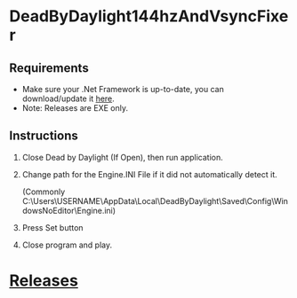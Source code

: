# DeadByDaylight144hzAndVsyncFixer

## Requirements

 - Make sure your .Net Framework is up-to-date, you can download/update it [here](https://www.microsoft.com/net/download/framework).
 - Note: Releases are EXE only. 

## Instructions

1) Close Dead by Daylight (If Open), then run application.
2) Change path for the Engine.INI File if it did not automatically detect it.
   
   (Commonly C:\Users\USERNAME\AppData\Local\DeadByDaylight\Saved\Config\WindowsNoEditor\Engine.ini)
3) Press Set button
4) Close program and play.

# [Releases](https://github.com/Trifall07/DeadByDaylight144hzAndVsyncFixer/releases)


